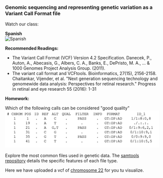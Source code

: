 ### Genomic sequencing and representing genetic variation as a Variant Call Format file

Watch our class: 

**Spanish**\
![Spanish]()

**Recommended Readings:**

- The Variant Call Format (VCF) Version 4.2 Specification.  Danecek, P., Auton, A., Abecasis, G., Albers, C. A., Banks, E., 
DePristo, M. A., ... & 1000 Genomes Project Analysis Group. (2011). 
- The variant call format and VCFtools. Bioinformatics, 27(15), 2156-2158.  Chaitankar, Vijender, et al. "Next generation sequencing technology and 
genomewide data analysis: Perspectives for retinal research." Progress in retinal and eye research 55 (2016): 1-31 


**Homework:**

Which of the following calls can be considered "good quality"
![vcf_image](/Module_1_Introduction/Week_2/vcf_homework.png)

Explore the most common files used in genetic data. The [samtools repository](https://github.com/samtools/hts-specs) details the specific features of each file type.

Here we have uploaded a vcf of  [chromosome 22](/Module_1_Introduction/Week_2/chr22.vcf) for you tu visualize.
